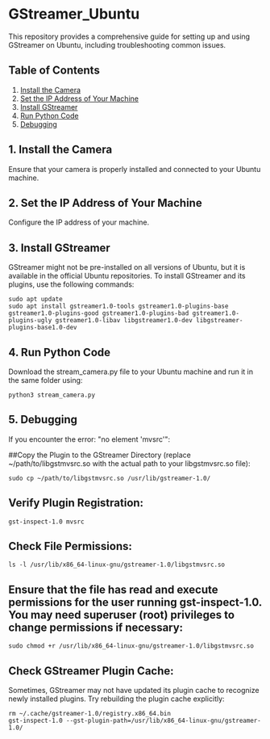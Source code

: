# GStreamer_Ubuntu

This repository provides a comprehensive guide for setting up and using GStreamer on Ubuntu, including troubleshooting common issues.

## Table of Contents

1. [Install the Camera](#1-install-the-camera)
2. [Set the IP Address of Your Machine](#2-set-the-ip-address-of-your-machine)
3. [Install GStreamer](#3-install-gstreamer)
4. [Run Python Code](#4-run-python-code)
5. [Debugging](#5-debugging)

## 1. Install the Camera

Ensure that your camera is properly installed and connected to your Ubuntu machine.

## 2. Set the IP Address of Your Machine

Configure the IP address of your machine.

## 3. Install GStreamer

GStreamer might not be pre-installed on all versions of Ubuntu, but it is available in the official Ubuntu repositories. To install GStreamer and its plugins, use the following commands:

```
sudo apt update
sudo apt install gstreamer1.0-tools gstreamer1.0-plugins-base gstreamer1.0-plugins-good gstreamer1.0-plugins-bad gstreamer1.0-plugins-ugly gstreamer1.0-libav libgstreamer1.0-dev libgstreamer-plugins-base1.0-dev
```
## 4. Run Python Code
Download the stream_camera.py file to your Ubuntu machine and run it in the same folder using:
```
python3 stream_camera.py
```
## 5. Debugging
If you encounter the error: "no element 'mvsrc'":

##Copy the Plugin to the GStreamer Directory (replace ~/path/to/libgstmvsrc.so with the actual path to your libgstmvsrc.so file):
```
sudo cp ~/path/to/libgstmvsrc.so /usr/lib/gstreamer-1.0/
```
## Verify Plugin Registration:
```
gst-inspect-1.0 mvsrc
```
## Check File Permissions:
```
ls -l /usr/lib/x86_64-linux-gnu/gstreamer-1.0/libgstmvsrc.so
```
## Ensure that the file has read and execute permissions for the user running gst-inspect-1.0. You may need superuser (root) privileges to change permissions if necessary:
```
sudo chmod +r /usr/lib/x86_64-linux-gnu/gstreamer-1.0/libgstmvsrc.so
```
## Check GStreamer Plugin Cache:
Sometimes, GStreamer may not have updated its plugin cache to recognize newly installed plugins. Try rebuilding the plugin cache explicitly:
```
rm ~/.cache/gstreamer-1.0/registry.x86_64.bin
gst-inspect-1.0 --gst-plugin-path=/usr/lib/x86_64-linux-gnu/gstreamer-1.0/
```
